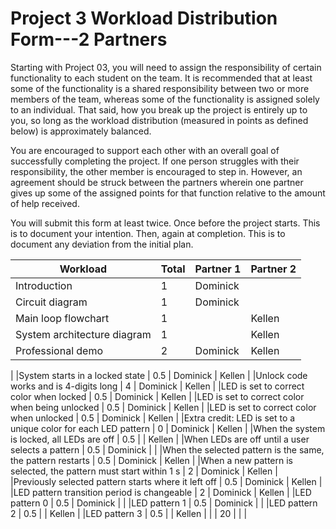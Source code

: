 # Project 3 Workload Distribution Form---2 Partners

Starting with Project 03, you will need to assign the responsibility of certain functionality to each student on the team.  It is recommended that at least some of the functionality is a shared responsibility between two or more members of the team, whereas some of the functionality is assigned solely to an individual.  That said, how you break up the project is entirely up to you, so long as the workload distribution (measured in points as defined below) is approximately balanced.

You are encouraged to support each other with an overall goal of successfully completing the project.  If one person struggles with their responsibility, the other member is encouraged to step in.  However, an agreement should be struck between the partners wherein one partner gives up some of the assigned points for that function relative to the amount of help received.  

You will submit this form at least twice.  Once before the project starts.  This is to document your intention.  Then, again at completion.  This is to document any deviation from the initial plan.  

| Workload                                                          | Total | Partner 1 | Partner 2 |
|-------------------------------------------------------------------|-------|-----------|-----------|
|Introduction                                                       | 1     |   Dominick        |           |
|Circuit diagram                                                    | 1     |   Dominick        |           |
|Main loop flowchart                                                | 1     |           |    Kellen       |
|System architecture diagram                                        | 1     |           |  Kellen         |
|Professional demo                                                  | 2     |   Dominick        |   Kellen
|
|System starts in a locked state                                    | 0.5   |   Dominick        |    Kellen       |
|Unlock code works and is 4-digits long                             | 4     |  Dominick         |   Kellen        |
|LED is set to correct color when locked                            | 0.5   |  Dominick         |   Kellen        |
|LED is set to correct color when being unlocked                    | 0.5   |   Dominick        |   Kellen        |
|LED is set to correct color when unlocked                          | 0.5   |   Dominick        |    Kellen       |
|Extra credit: LED is set to a unique color for each LED pattern    | 0     |   Dominick        |   Kellen        |
|When the system is locked, all LEDs are off                        | 0.5   |           |    Kellen       |
|When LEDs are off until a user selects a pattern                   | 0.5   |  Dominick         |           |
|When the selected pattern is the same, the pattern restarts        | 0.5   |  Dominick         |    Kellen       |
|When a new pattern is selected, the pattern must start within 1 s  | 2     |   Dominick        |   Kellen        |
|Previously selected pattern starts where it left off               | 0.5   |   Dominick        |   Kellen        |
|LED pattern transition period is changeable                        | 2     |   Dominick        |   Kellen          |
|LED pattern 0                                                      | 0.5   |    Dominick       |           |
|LED pattern 1                                                      | 0.5   |   Dominick        |           |
|LED pattern 2                                                      | 0.5   |           |   Kellen        |
|LED pattern 3                                                      | 0.5   |           |  Kellen         |
|                                                                   | 20    |           |           |
